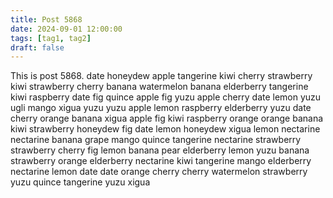 ```yaml
---
title: Post 5868
date: 2024-09-01 12:00:00
tags: [tag1, tag2]
draft: false
---
```

This is post 5868.
date
honeydew
apple
tangerine
kiwi
cherry
strawberry
kiwi
strawberry
cherry
banana
watermelon
banana
elderberry
tangerine
kiwi
raspberry
date
fig
quince
apple
fig
yuzu
apple
cherry
date
lemon
yuzu
ugli
mango
xigua
yuzu
yuzu
apple
lemon
raspberry
elderberry
yuzu
date
cherry
orange
banana
xigua
apple
fig
kiwi
raspberry
orange
orange
banana
kiwi
strawberry
honeydew
fig
date
lemon
honeydew
xigua
lemon
nectarine
nectarine
banana
grape
mango
quince
tangerine
nectarine
strawberry
strawberry
cherry
fig
lemon
banana
pear
elderberry
lemon
yuzu
banana
strawberry
orange
elderberry
nectarine
kiwi
tangerine
mango
elderberry
nectarine
lemon
date
date
orange
cherry
cherry
watermelon
strawberry
yuzu
quince
tangerine
yuzu
xigua
